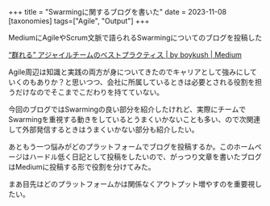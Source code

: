 +++
title = "Swarmingに関するブログを書いた"
date = 2023-11-08
[taxonomies]
tags=["Agile", "Output"]
+++

MediumにAgileやScrum文脈で語られるSwarmingについてのブログを投稿した

[“群れる” アジャイルチームのベストプラクティス  | by boykush  | Medium](https://medium.com/@boykush/best-practices-for-swarming-agile-team-9e2aef20f74e)

Agile周辺は知識と実践の両方が身についてきたのでキャリアとして強みにしていくのもありか？と思いつつ、会社に所属しているときは必要とされる役割を担うだけなのでそこまでこだわりを持てていない。

今回のブログではSwarmingの良い部分を紹介したけれど、実際にチームでSwarmingを重視する動きをしているとうまくいかないことも多い、ので次関連して外部発信するときはうまくいかない部分も紹介したい。

あともう一つ悩みがどのプラットフォームでブログを投稿するか。このホームページはハードル低く日記として投稿をしたいので、がっつり文章を書いたブログはMediumに投稿する形で役割を分けてみた。

まあ目先はどのプラットフォームかは関係なくアウトプット増やすのを重要視したい。
